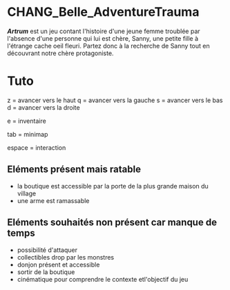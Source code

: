 # CHANG_Belle_AdventureTrauma


***Artrum*** 
est un jeu contant l'histoire d'une jeune femme troublée par l'absence d'une personne qui lui est chère, Sanny, une petite fille à l'étrange cache oeil fleuri. Partez donc à la recherche de Sanny tout en découvrant notre chère protagoniste.

# Tuto 

z = avancer vers le haut
q = avancer vers la gauche
s = avancer vers le bas
d = avancer vers la droite

e = inventaire

tab = minimap

espace = interaction

## Eléments présent mais ratable
- la boutique est accessible par la porte de la plus grande maison du village
- une arme est ramassable

## Eléments souhaités non présent car manque de temps
- possibilité d'attaquer
- collectibles drop par les monstres
- donjon présent et accessible
- sortir de la boutique
- cinématique pour comprendre le contexte etl'objectif du jeu


